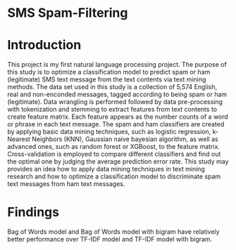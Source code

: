 # SMS Spam-Filtering

# Introduction
This project is my first natural language processing project. The purpose of this study is to optimize a classification model to predict spam or ham (legitimate) SMS text message from the text contents via text mining methods. The data set used in this study is a collection of 5,574 English, real and non-enconded messages, tagged according to being spam or ham (legitimate).  Data wrangling is performed followed by data pre-processing with tokenization and stemming to extract features from text contents to create feature matrix. Each feature appears as the number counts of a word or phrase in each text message. The spam and ham classifiers are created by applying basic
data mining techniques, such as logistic regression, k-Nearest Neighbors (KNN), Gaussian naive bayesian algorithm, as well as advanced ones, such as random forest or XGBoost, to the feature matrix. Cross-validation is employed to compare different classifiers and find out the optimal one by judging the average prediction error rate. This study may provides an idea how to apply data mining techniques in
text mining research and how to optimize a classification model to discriminate spam text messages from ham text
messages.

# Findings
Bag of Words model and Bag of Words model with bigram have relatively better performance over TF-IDF model and TF-IDF model with bigram.

